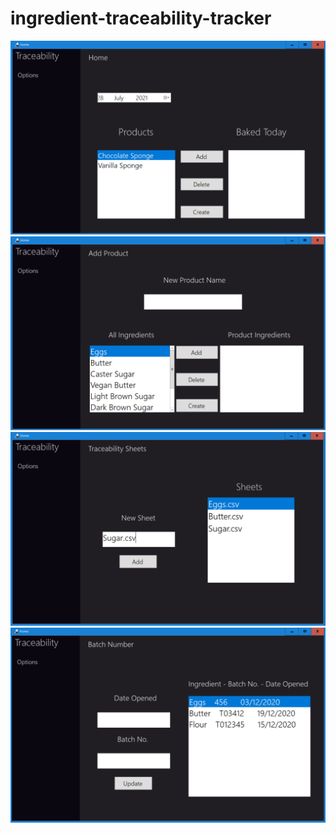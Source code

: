 # ingredient-traceability-tracker
<img src="READMEImages/Traceability1.PNG"  />
<img src="READMEImages/Traceability2.PNG"  />
<img src="READMEImages/Traceability3.PNG"  />
<img src="READMEImages/Traceability4.PNG"  />
